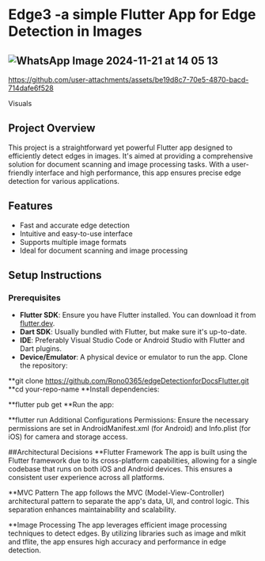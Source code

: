 # Edge3 -a simple Flutter App for Edge Detection in Images
## ![WhatsApp Image 2024-11-21 at 14 05 13](https://github.com/user-attachments/assets/cae5fde3-09f4-4610-8662-441b2109a48b)


https://github.com/user-attachments/assets/be19d8c7-70e5-4870-bacd-714dafe6f528

Visuals


## Project Overview
This project is a straightforward yet powerful Flutter app designed to efficiently detect edges in images. It's aimed at providing a comprehensive solution for document scanning and image processing tasks. With a user-friendly interface and high performance, this app ensures precise edge detection for various applications.

## Features
- Fast and accurate edge detection
- Intuitive and easy-to-use interface
- Supports multiple image formats
- Ideal for document scanning and image processing

## Setup Instructions

### Prerequisites
- **Flutter SDK**: Ensure you have Flutter installed. You can download it from [flutter.dev](https://flutter.dev).
- **Dart SDK**: Usually bundled with Flutter, but make sure it's up-to-date.
- **IDE**: Preferably Visual Studio Code or Android Studio with Flutter and Dart plugins.
- **Device/Emulator**: A physical device or emulator to run the app.
Clone the repository:


**git clone https://github.com/Rono0365/edgeDetectionforDocsFlutter.git
**cd your-repo-name
**Install dependencies:


**flutter pub get
**Run the app:


**flutter run
Additional Configurations
Permissions: Ensure the necessary permissions are set in AndroidManifest.xml (for Android) and Info.plist (for iOS) for camera and storage access.


##Architectural Decisions
**Flutter Framework
The app is built using the Flutter framework due to its cross-platform capabilities, allowing for a single codebase that runs on both iOS and Android devices. This ensures a consistent user experience across all platforms.

**MVC Pattern
The app follows the MVC (Model-View-Controller) architectural pattern to separate the app's data, UI, and control logic. This separation enhances maintainability and scalability.

**Image Processing
The app leverages efficient image processing techniques to detect edges. By utilizing libraries such as image and mlkit and tflite, the app ensures high accuracy and performance in edge detection.
